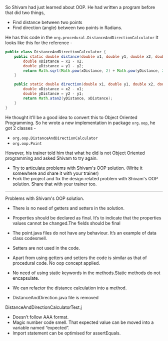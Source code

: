 So Shivam had just learned about OOP. He had written a program before that did two things,
- Find distance between two points
- Find direction (angle) between two points in Radians.

He has this code in the `org.procedural.DistanceAndDirectionCalculator` It looks like this for the reference - 

```java
public class DistanceAndDirectionCalculator {
    public static double distance(double x1, double y1, double x2, double y2) {
        double xDistance = x1 - x2;
        double yDistance = y1 - y2;
        return Math.sqrt(Math.pow(xDistance, 2) + Math.pow(yDistance, 2));
    }

    public static double direction(double x1, double y1, double x2, double y2) {
        double xDistance = x2 - x1;
        double yDistance = y2 - y1;
        return Math.atan2(yDistance, xDistance);
    }
}
```
He thought it'll be a good idea to convert this to Object Oriented Programming. So he wrote a new implementation in package `org.oop`, he got 2 classes - 
- `org.oop.DistanceAndDirectionCalculator`
- `org.oop.Point`

However, his trainer told him that what he did is not Object Oriented programming and asked Shivam to try again. 
- Try to articulate problems with Shivam's OOP solution. (Write it somewhere and share it with your trainer)
- Fork the project and fix the design related problem with Shivam's OOP solution. Share that with your trainer too.

------------------------------------------------------------------------------

Problems with Shivam's OOP solution.


- There is no need of getters and setters in the solution.
- Properties should be declared as final. It’s to indicate that the properties values cannot be changed.The fields should be final
- The point.java files do not have any behaviour. It’s an example of data class codesmell.
- Setters are not used in the code.

- Apart from using getters and setters the code is similar as that of procedural code. No oop concept applied.
- No need of using static keywords in the methods.Static methods do not encapsulate.
- We can refactor the distance calculation into a method.
-  DistanceAndDirection.java file is removed



DistanceAndDirectionCalculatorTest.j

- Doesn’t follow AAA format.
- Magic number code smell. That expected value can be moved into a variable named “expected”.
- Import statement can be optimised for assertEquals.



